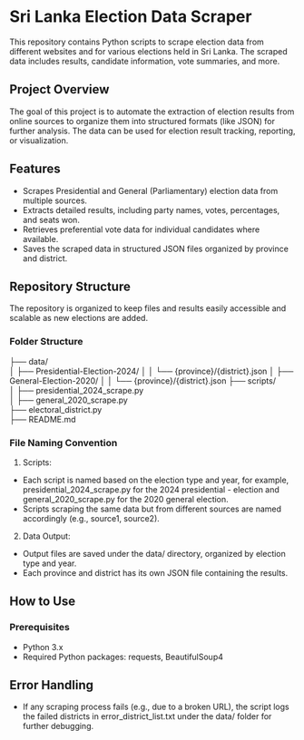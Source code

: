 # Sri Lanka Election Data Scraper

This repository contains Python scripts to scrape election data from different websites and for various elections held in Sri Lanka. The scraped data includes results, candidate information, vote summaries, and more.

## Project Overview

The goal of this project is to automate the extraction of election results from online sources to organize them into structured formats (like JSON) for further analysis. The data can be used for election result tracking, reporting, or visualization.

## Features

- Scrapes Presidential and General (Parliamentary) election data from multiple sources.
- Extracts detailed results, including party names, votes, percentages, and seats won.
- Retrieves preferential vote data for individual candidates where available.
- Saves the scraped data in structured JSON files organized by province and district.

## Repository Structure
The repository is organized to keep files and results easily accessible and scalable as new elections are added.

### Folder Structure

├── data/                                                                               
│   ├── Presidential-Election-2024/
│   │   └── {province}/{district}.json
│   ├── General-Election-2020/
│   │   └── {province}/{district}.json
├── scripts/                          
│   ├── presidential_2024_scrape.py   
│   ├── general_2020_scrape.py       
├── electoral_district.py             
├── README.md                         


### File Naming Convention

1. Scripts:

 - Each script is named based on the election type and year, for example, presidential_2024_scrape.py for the 2024 presidential -  election and general_2020_scrape.py for the 2020 general election.
 - Scripts scraping the same data but from different sources are named accordingly (e.g., source1, source2).

2. Data Output:

 - Output files are saved under the data/ directory, organized by election type and year.
 - Each province and district has its own JSON file containing the results.


## How to Use

### Prerequisites

- Python 3.x
- Required Python packages: requests, BeautifulSoup4

## Error Handling

- If any scraping process fails (e.g., due to a broken URL), the script logs the failed districts in error_district_list.txt under the data/ folder for further debugging.

